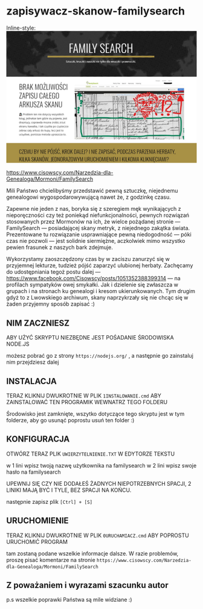 # zapisywacz-skanow-familysearch 

Inline-style: 
![alt text](AVAT.jpg)

https://www.cisowscy.com/Narzedzia-dla-Genealoga/Mormoni/FamilySearch

Mili Państwo chcielibyśmy przedstawić pewną sztuczkę, niejednemu genealogowi wygospodarowywującą nawet że, z godzinkę czasu.

Zapewne nie jeden z nas, boryka się z szeregiem męk wynikających z nieporęczności czy też poniekąd niefunkcjonalności, pewnych rozwiązań stosowanych przez Mormonów na ich, że wielce pożądanej stronie — FamilySearch — posiadającej skany metryk, z niejednego zakątka świata. Prezentowane tu rozwiązanie usprawniające pewną niedogodność — póki czas nie pozwoli — jest solidnie siermiężne, aczkolwiek mimo wszystko pewien frasunek z naszych bark zdejmuje.

Wykorzystamy zaoszczędzony czas by w zaciszu zanurzyć się w przyjemnej lekturze, tudzież pójść zaparzyć ulubionej herbaty. Zachęcamy do udostępniania tegoż postu dalej — https://www.facebook.com/Cisowscy/posts/1051352388399314 — na profilach sympatyków owej smykałki.
Jak i dzielenie się zwłaszcza w grupach i na stronach ku genealogi i kresom ukierunkowanych. Tym drugim gdyż to z Lwowskiego archiwum, skany naprzykrzały się nie chcąc się w żaden przyjemny sposób zapisać  :)



## NIM ZACZNIESZ

ABY UŻYĆ SKRYPTU NIEZBĘDNE JEST POŚADANIE ŚRODOWISKA NODE.JS 

możesz pobrać go z strony `https://nodejs.org/` , a następnie go zainstaluj nim przejdziesz dalej

## INSTALACJA 

TERAZ KLIKNIJ DWUKROTNIE W PLIK `1INSTALOWANIE.cmd` ABY ZAINSTALOWAĆ TEN PROGRAMIK WEWNATRZ TEGO FOLDERU

Środowisko jest zamknięte, wszytko dotyczące tego skryptu jest w tym folderze, aby go usunąć poprostu usuń ten folder :) 

## KONFIGURACJA

OTWÓRZ TERAZ PLIK `UWIERZYTELNIENIE.TXT` W EDYTORZE TEKSTU

w 1 lini wpisz twoją nazwę użytkownika na familysearch
w 2 lini wpisz swoje hasło na familysearch

UPEWNIJ SIĘ CZY NIE DODAŁEŚ ŻADNYCH NIEPOTRZEBNYCH SPACJI, 2 LINIKI MAJĄ BYĆ I TYLE, BEZ SPACJI NA KOŃCU.

następnie zapisz plik `[Ctrl] + [S]`

## URUCHOMIENIE

TERAZ KLIKNIJ DWUKROTNIE W PLIK `0URUCHAMIACZ.cmd` ABY POPROSTU URUCHOMIĆ PROGRAM

tam zostaną podane wszelkie informacje dalsze. W razie problemów, proszę 
pisać komentarze na stronie `https://www.cisowscy.com/Narzedzia-dla-Genealoga/Mormoni/FamilySearch`

## Z poważaniem i wyrazami szacunku autor
p.s wszelkie poprawki Państwa są mile widziane :) 
